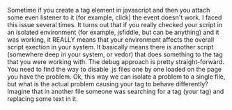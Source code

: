 Sometime if you create a tag element in javascript and then you attach some even listener to it (for example, click) the event doesn't work.
I faced this issue several times. It turns out that if you really checked your script in an isolated environment (for example, jsfiddle, but can be anything) and it was working, it REALLY means that
your environment affects the overall script exection in your system. It basically means there is another script (somewhere deep in your system, or vedor) that does something to the tag that you were working with.
The debug approach is pretty straight-forward. You need to find the way to disable .js files one by one loaded on the page you have the problem.
Ok, this way we can isolate a problem to a single file, but what is the actual problem causing your tag to behave differently?
Imagine that in another file someone was searching for a tag (your tag) and replacing some text in it.
